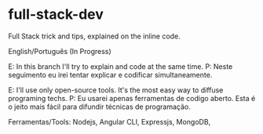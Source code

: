 # full-stack-dev
Full Stack trick and tips, explained on the inline code.

English/Português (In Progress)

E: In this branch I'll try to explain and code at the same time.
P: Neste seguimento eu irei tentar explicar e codificar simultaneamente.

E: I'll use only open-source tools. It's the most easy way to diffuse programing techs.
P: Eu usarei apenas ferramentas de codigo aberto. Esta é o jeito mais fácil para difundir técnicas de programação.

Ferramentas/Tools:
Nodejs, Angular CLI, Expressjs, MongoDB,

